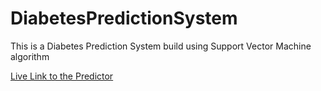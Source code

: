 # DiabetesPredictionSystem
This is a Diabetes Prediction System build using Support Vector Machine algorithm

[Live Link to the Predictor](https://sanam2405-diabetespredictionsystem-prediction-system-app-sb8ciu.streamlitapp.com/)
